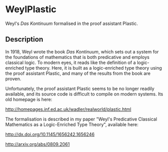 # WeylPlastic

Weyl's *Das Kontinuum* formalised in the proof assistant Plastic.

## Description

In 1918, Weyl wrote the book *Das Kontinuum*, which sets out a system for the foundations of mathematics that is both predicative and employs classical logic.  To modern eyes, it reads like the definition of a logic-enriched type theory.  Here, it is built as a logic-enriched type theory using the proof assistant Plastic, and many of the results from the book are proven.

Unfortunately, the proof assistant Plastic seems to be no longer readily available, and its source code is difficult to compile on modern systems.  Its old homepage is here:

http://homepages.inf.ed.ac.uk/wadler/realworld/plastic.html

The formalisation is described in my paper "Weyl's Predicative Classical Mathematics as a Logic-Enriched Type Theory", available here:

http://dx.doi.org/10.1145/1656242.1656246

http://arxiv.org/abs/0809.2061

